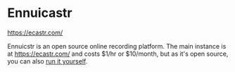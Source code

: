 # Ennuicastr
https://ecastr.com/

Ennuicstr is an open source online recording platform. The main instance is at https://ecastr.com/ and costs $1/hr or $10/month, but as it's open source, you can also [run it yourself](https://github.com/Yahweasel/ennuicastr-server/blob/master/docs/INSTALL.md).
